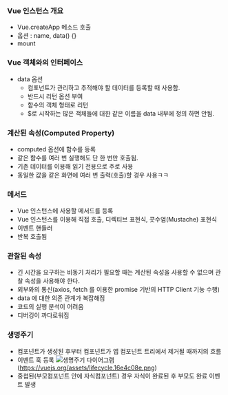 ### Vue 인스턴스 개요
* Vue.createApp 메소드 호출
* 옵션 : name, data() {}
* mount
### Vue 객체와의 인터페이스
* data 옵션
  * 컴포넌트가 관리하고 추적해야 할 데이터를 등록할 때 사용함.
  * 반드시 리턴 옵션 부여
  * 함수의 객체 형태로 리턴
  * $로 시작하는 많은 객체들에 대한 같은 이름을 data 내부에 정의 하면 안됨.
### 계산된 속성(Computed Property)
* computed 옵션에 함수를 등록
* 같은 함수를 여러 번 실행해도 단 한 번만 호출됨.
* 기존 데이터를 이용해 읽기 전용으로 주로 사용
* 동일한 값을 같은 화면에 여러 번 출력(호출)할 경우 사용ㅋㅋ
### 메서드
* Vue 인스턴스에 사용할 메서드를 등록
* Vue 인스턴스를 이용해 직접 호출, 디렉티브 표현식, 콧수염(Mustache) 표현식
* 이벤트 핸들러
* 반복 호출됨
### 관찰된 속성
* 긴 시간을 요구하는 비동기 처리가 필요할 때는 계산된 속성을 사용할 수 없으며 관찰 속성을 사용해야 한다.
* 외부와의 통신(axios, fetch 를 이용한 promise 기반의 HTTP Client 기눙 수행)
* data 에 대한 의존 관계가 복잡해짐
* 코드의 실행 분석이 어려움
* 디버깅이 까다로워짐
### 생명주기
* 컴포넌트가 생성된 후부터 컴포넌트가 앱 컴포넌트 트리에서 제거될 때까지의 흐름
* 이벤트 훅 등록
<img src="https://vuejs.org/assets/lifecycle.16e4c08e.png">생명주기 다이어그램(https://vuejs.org/assets/lifecycle.16e4c08e.png)
* 중첩된(부모컴포넌트 안에 자식컴포넌트) 경우 자식이 완료된 후 부모도 완료 이벤트 발생